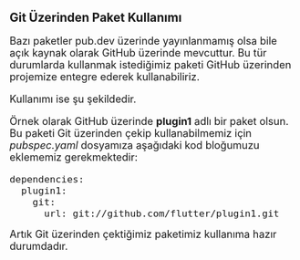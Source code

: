 ## Git Üzerinden Paket Kullanımı 

<font size="4">Bazı paketler pub.dev üzerinde yayınlanmamış olsa bile açık kaynak olarak GitHub üzerinde mevcuttur. Bu tür durumlarda kullanmak istediğimiz paketi GitHub üzerinden projemize entegre ederek kullanabiliriz. 

Kullanımı ise şu şekildedir.

Örnek olarak GitHub üzerinde **plugin1** adlı bir paket olsun. Bu paketi Git üzerinden çekip kullanabilmemiz için *pubspec.yaml* dosyamıza aşağıdaki kod bloğumuzu eklememiz gerekmektedir:

``` 
dependencies:
  plugin1:
    git:
      url: git://github.com/flutter/plugin1.git
```

Artık Git üzerinden çektiğimiz paketimiz kullanıma hazır durumdadır.</font>